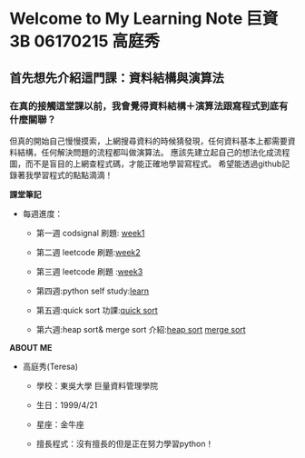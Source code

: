 # Welcome to My Learning Note 巨資3B 06170215 高庭秀
## 首先想先介紹這門課：資料結構與演算法

### 在真的接觸這堂課以前，我會覺得資料結構＋演算法跟寫程式到底有什麼關聯？
但真的開始自己慢慢摸索，上網搜尋資料的時候猜發現，任何資料基本上都需要資料結構，任何解決問題的流程都叫做演算法。
應該先建立起自己的想法化成流程圖，而不是盲目的上網查程式碼，才能正確地學習寫程式。
希望能透過github記錄著我學習程式的點點滴滴！


**課堂筆記**

* 每週進度：
   * 第一週 codsignal 刷題: [week1](https://github.com/Teresakao0421/teresa/tree/master/week1) 
   * 第二週 leetcode 刷題:[week2](https://github.com/Teresakao0421/teresa/tree/master/week2)

   * 第三週 leetcode 刷題 :[week3](https://github.com/Teresakao0421/teresa/tree/master/week3)

   * 第四週:python self study:[learn](https://github.com/Teresakao0421/teresa/tree/master/week4)

   * 第五週:quick sort 功課:[quick sort](https://github.com/Teresakao0421/teresa/tree/master/quick%20sort)

   * 第六週:heap sort& merge sort 介紹:[heap sort](https://github.com/Teresakao0421/teresa/tree/master/heap%20sort)
                                   [merge sort](https://github.com/Teresakao0421/teresa/tree/master/merge%20sort)
                                     

**ABOUT ME**

* 高庭秀(Teresa)
  
  * 學校：東吳大學 巨量資料管理學院
  
  * 生日：1999/4/21
  
  * 星座：金牛座
  
  * 擅長程式：沒有擅長的但是正在努力學習python！
